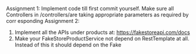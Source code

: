 Assignment 1:
Implement code till first commit yourself.
Make sure all Controllers in /controllers/are taking appropriate parameters as required by corr  esponding
Assignment 2:
1. Implement all the APIs  under products at: https://fakestoreapi.com/docs
2. Make your FakeStoreProductService not depend on RestTemplate at all. Instead of this it should depend on the Fake